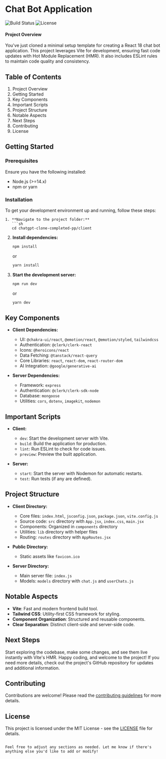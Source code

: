 
# Chat Bot Application

![Build Status](https://img.shields.io/badge/build-passing-brightgreen)
![License](https://img.shields.io/badge/license-MIT-blue)

#### **Project Overview**
You've just cloned a minimal setup template for creating a React 18 chat bot application. This project leverages Vite for development, ensuring fast code updates with Hot Module Replacement (HMR). It also includes ESLint rules to maintain code quality and consistency.

## Table of Contents
1. Project Overview
2. Getting Started
3. Key Components
4. Important Scripts
5. Project Structure
6. Notable Aspects
7. Next Steps
8. Contributing
9. License

## Getting Started

### Prerequisites
Ensure you have the following installed:
- Node.js (>=14.x)
- npm or yarn

### Installation
To get your development environment up and running, follow these steps:

``` 
1. **Navigate to the project folder:**
   ```sh
   cd chatgpt-clone-completed-pp/client
   ```

2. **Install dependencies:**
   ```sh
   npm install
   ```
   or
   ```sh
   yarn install
   ```

3. **Start the development server:**
   ```sh
   npm run dev
   ```
   or
   ```sh
   yarn dev
   ```

## Key Components
- **Client Dependencies:**
  - UI: `@chakra-ui/react`, `@emotion/react`, `@emotion/styled`, `tailwindcss`
  - Authentication: `@clerk/clerk-react`
  - Icons: `@heroicons/react`
  - Data Fetching: `@tanstack/react-query`
  - Core Libraries: `react`, `react-dom`, `react-router-dom`
  - AI Integration: `@google/generative-ai`

- **Server Dependencies:**
  - Framework: `express`
  - Authentication: `@clerk/clerk-sdk-node`
  - Database: `mongoose`
  - Utilities: `cors`, `dotenv`, `imagekit`, `nodemon`

## Important Scripts
- **Client:**
  - `dev`: Start the development server with Vite.
  - `build`: Build the application for production.
  - `lint`: Run ESLint to check for code issues.
  - `preview`: Preview the built application.

- **Server:**
  - `start`: Start the server with Nodemon for automatic restarts.
  - `test`: Run tests (if any are defined).

## Project Structure
- **Client Directory:**
  - Core files: `index.html`, `jsconfig.json`, `package.json`, `vite.config.js`
  - Source code: `src` directory with `App.jsx`, `index.css`, `main.jsx`
  - Components: Organized in `components` directory
  - Utilities: `lib` directory with helper files
  - Routing: `routes` directory with `AppRoutes.jsx`

- **Public Directory:**
  - Static assets like `favicon.ico`

- **Server Directory:**
  - Main server file: `index.js`
  - Models: `models` directory with `chat.js` and `userChats.js`

## Notable Aspects
- **Vite**: Fast and modern frontend build tool.
- **Tailwind CSS**: Utility-first CSS framework for styling.
- **Component Organization**: Structured and reusable components.
- **Clear Separation**: Distinct client-side and server-side code.

## Next Steps
Start exploring the codebase, make some changes, and see them live instantly with Vite's HMR. Happy coding, and welcome to the project! If you need more details, check out the project's GitHub repository for updates and additional information.

## Contributing
Contributions are welcome! Please read the [contributing guidelines](CONTRIBUTING.md) for more details.

## License
This project is licensed under the MIT License - see the [LICENSE](LICENSE) file for details.
```

Feel free to adjust any sections as needed. Let me know if there's anything else you'd like to add or modify!
